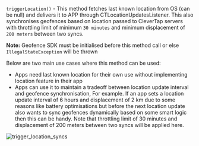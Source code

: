 `triggerLocation()` - This method fetches last known location from OS (can be null) and delivers it to APP through CTLocationUpdatesListener. This also synchronises geofences based on location passed to CleverTap servers with throttling limit of minimum `30 minutes` and minimum displacement of `200 meters` between two syncs.

**Note:** Geofence SDK must be initialised before this method call or else `IllegalStateException` will be thrown

Below are two main use cases where this method can be used:

* Apps need last known location for their own use without implementing location feature in their app
* Apps can use it to maintain a tradeoff between location update interval and geofence synchronisation, For example.
If an app sets a location update interval of 6 hours and displacement of 2 km due to some reasons like battery optimisations but before the next location update also wants to sync geofences dynamically based on some smart logic then this can be handy. Note that throttling limit of 30 minutes and displacement of 200 meters between two syncs will be applied here.

![trigger_location_syncs](https://github.com/CleverTap/clevertap-geofence-android/blob/feature/geofence/SDK-264/static/trigger_location.png)


